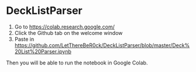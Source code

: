 # DeckListParser

1. Go to https://colab.research.google.com/
2. Click the Github tab on the welcome window
3. Paste in https://github.com/LetThereBeR0ck/DeckListParser/blob/master/Deck%20List%20Parser.ipynb

Then you will be able to run the notebook in Google Colab.
